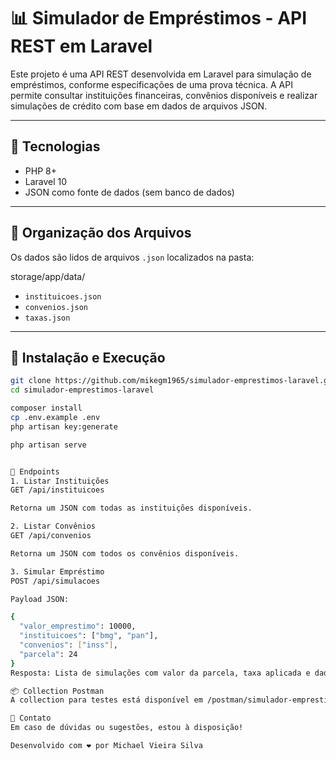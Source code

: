 # 📊 Simulador de Empréstimos - API REST em Laravel

Este projeto é uma API REST desenvolvida em Laravel para simulação de empréstimos, conforme especificações de uma prova técnica. A API permite consultar instituições financeiras, convênios disponíveis e realizar simulações de crédito com base em dados de arquivos JSON.

---

## 🚀 Tecnologias

- PHP 8+
- Laravel 10
- JSON como fonte de dados (sem banco de dados)

---

## 📁 Organização dos Arquivos

Os dados são lidos de arquivos `.json` localizados na pasta:

storage/app/data/

- `instituicoes.json`
- `convenios.json`
- `taxas.json`

---

## 🔧 Instalação e Execução

```bash
git clone https://github.com/mikegm1965/simulador-emprestimos-laravel.git
cd simulador-emprestimos-laravel

composer install
cp .env.example .env
php artisan key:generate

php artisan serve


🔌 Endpoints
1. Listar Instituições
GET /api/instituicoes

Retorna um JSON com todas as instituições disponíveis.

2. Listar Convênios
GET /api/convenios

Retorna um JSON com todos os convênios disponíveis.

3. Simular Empréstimo
POST /api/simulacoes

Payload JSON:

{
  "valor_emprestimo": 10000,
  "instituicoes": ["bmg", "pan"],
  "convenios": ["inss"],
  "parcela": 24
}
Resposta: Lista de simulações com valor da parcela, taxa aplicada e dados da instituição/convênio.

📦 Collection Postman
A collection para testes está disponível em /postman/simulador-emprestimos.postman_collection.json.

📧 Contato
Em caso de dúvidas ou sugestões, estou à disposição!

Desenvolvido com ❤️ por Michael Vieira Silva
